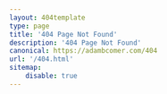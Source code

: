 ```yaml
---
layout: 404template
type: page
title: '404 Page Not Found'
description: '404 Page Not Found'
canonical: https://adambcomer.com/404
url: '/404.html'
sitemap:
    disable: true
---
```

